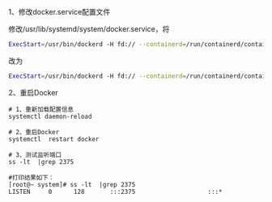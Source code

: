 1、修改docker.service配置文件

修改/usr/lib/systemd/system/docker.service，将

```bash
ExecStart=/usr/bin/dockerd -H fd:// --containerd=/run/containerd/containerd.sock
```

改为

```bash
ExecStart=/usr/bin/dockerd -H fd:// --containerd=/run/containerd/containerd.sock -H tcp://0.0.0.0:2375
```

2、重启Docker

```bahs
# 1、重新加载配置信息
systemctl daemon-reload

# 2、重启Docker
systemctl  restart docker

# 3、测试监听端口
ss -lt  |grep 2375

#打印结果如下：
[root@~ system]# ss -lt  |grep 2375
LISTEN     0      128       :::2375                    :::*  
```

